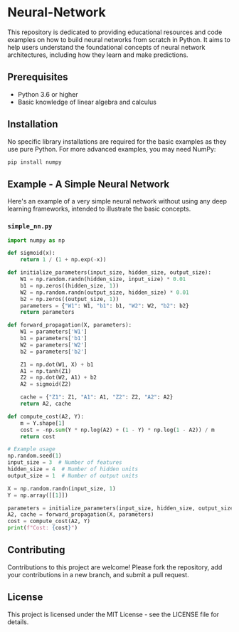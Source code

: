 # Neural-Network

This repository is dedicated to providing educational resources and code examples on how to build neural networks from scratch in Python. It aims to help users understand the foundational concepts of neural network architectures, including how they learn and make predictions.

## Prerequisites

- Python 3.6 or higher
- Basic knowledge of linear algebra and calculus

## Installation

No specific library installations are required for the basic examples as they use pure Python. For more advanced examples, you may need NumPy:

```bash
pip install numpy
```

## Example - A Simple Neural Network

Here's an example of a very simple neural network without using any deep learning frameworks, intended to illustrate the basic concepts.

### `simple_nn.py`

```python
import numpy as np

def sigmoid(x):
    return 1 / (1 + np.exp(-x))

def initialize_parameters(input_size, hidden_size, output_size):
    W1 = np.random.randn(hidden_size, input_size) * 0.01
    b1 = np.zeros((hidden_size, 1))
    W2 = np.random.randn(output_size, hidden_size) * 0.01
    b2 = np.zeros((output_size, 1))
    parameters = {"W1": W1, "b1": b1, "W2": W2, "b2": b2}
    return parameters

def forward_propagation(X, parameters):
    W1 = parameters['W1']
    b1 = parameters['b1']
    W2 = parameters['W2']
    b2 = parameters['b2']

    Z1 = np.dot(W1, X) + b1
    A1 = np.tanh(Z1)
    Z2 = np.dot(W2, A1) + b2
    A2 = sigmoid(Z2)

    cache = {"Z1": Z1, "A1": A1, "Z2": Z2, "A2": A2}
    return A2, cache

def compute_cost(A2, Y):
    m = Y.shape[1]
    cost = -np.sum(Y * np.log(A2) + (1 - Y) * np.log(1 - A2)) / m
    return cost

# Example usage
np.random.seed(1)
input_size = 3  # Number of features
hidden_size = 4  # Number of hidden units
output_size = 1  # Number of output units

X = np.random.randn(input_size, 1)
Y = np.array([[1]])

parameters = initialize_parameters(input_size, hidden_size, output_size)
A2, cache = forward_propagation(X, parameters)
cost = compute_cost(A2, Y)
print(f"Cost: {cost}")
```

## Contributing

Contributions to this project are welcome! Please fork the repository, add your contributions in a new branch, and submit a pull request.

## License

This project is licensed under the MIT License - see the LICENSE file for details.
